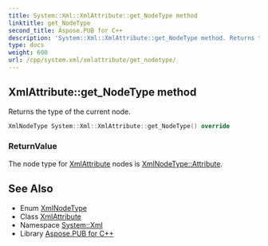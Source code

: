 ```yaml
---
title: System::Xml::XmlAttribute::get_NodeType method
linktitle: get_NodeType
second_title: Aspose.PUB for C++
description: 'System::Xml::XmlAttribute::get_NodeType method. Returns the type of the current node in C++.'
type: docs
weight: 600
url: /cpp/system.xml/xmlattribute/get_nodetype/
---
```

## XmlAttribute::get_NodeType method


Returns the type of the current node.

```cpp
XmlNodeType System::Xml::XmlAttribute::get_NodeType() override
```


### ReturnValue

The node type for [XmlAttribute](../) nodes is [XmlNodeType::Attribute](../../xmlnodetype/).

## See Also

* Enum [XmlNodeType](../../xmlnodetype/)
* Class [XmlAttribute](../)
* Namespace [System::Xml](../../)
* Library [Aspose.PUB for C++](../../../)
